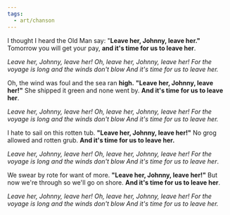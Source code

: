 ```yaml
---
tags:
  - art/chanson
---
```

I thought I heard the Old Man say:
"**Leave her, Johnny, leave her."**
Tomorrow you will get your pay,
**and it's time for us to leave her**.


*Leave her, Johnny, leave her!*
*Oh, leave her, Johnny, leave her!*
*For the voyage is long and the winds don't blow*
*And it's time for us to leave her.*

Oh, the wind was foul and the sea ran **high.**
**"Leave her, Johnny, leave her!"**
She shipped it green and none went by.
**And it's time for us to leave her**.

*Leave her, Johnny, leave her!*
*Oh, leave her, Johnny, leave her!*
*For the voyage is long and the winds don't blow*
*And it's time for us to leave her.*

I hate to sail on this rotten tub.
**"Leave her, Johnny, leave her!"**
No grog allowed and rotten grub.
**And it's time for us to leave her.**

*Leave her, Johnny, leave her!*
*Oh, leave her, Johnny, leave her!*
*For the voyage is long and the winds don't blow*
*And it's time for us to leave her*.

We swear by rote for want of more.
**"Leave her, Johnny, leave her!"**
But now we're through so we'll go on shore.
**And it's time for us to leave her**.

*Leave her, Johnny, leave her!*
*Oh, leave her, Johnny, leave her!*
*For the voyage is long and the winds don't blow*
*And it's time for us to leave her.*